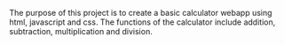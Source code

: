 The purpose of this project is to create a basic calculator webapp using html, javascript and css.  The functions of the calculator include addition, subtraction, multiplication and division.
